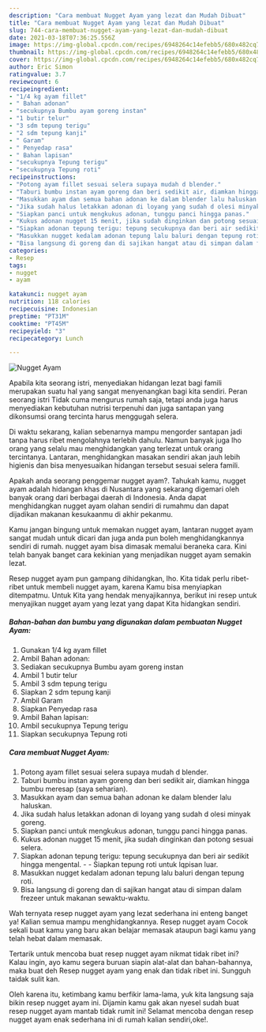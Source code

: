 ```yaml
---
description: "Cara membuat Nugget Ayam yang lezat dan Mudah Dibuat"
title: "Cara membuat Nugget Ayam yang lezat dan Mudah Dibuat"
slug: 744-cara-membuat-nugget-ayam-yang-lezat-dan-mudah-dibuat
date: 2021-03-18T07:36:25.556Z
image: https://img-global.cpcdn.com/recipes/6948264c14efebb5/680x482cq70/nugget-ayam-foto-resep-utama.jpg
thumbnail: https://img-global.cpcdn.com/recipes/6948264c14efebb5/680x482cq70/nugget-ayam-foto-resep-utama.jpg
cover: https://img-global.cpcdn.com/recipes/6948264c14efebb5/680x482cq70/nugget-ayam-foto-resep-utama.jpg
author: Eric Simon
ratingvalue: 3.7
reviewcount: 6
recipeingredient:
- "1/4 kg ayam fillet"
- " Bahan adonan"
- "secukupnya Bumbu ayam goreng instan"
- "1 butir telur"
- "3 sdm tepung terigu"
- "2 sdm tepung kanji"
- " Garam"
- " Penyedap rasa"
- " Bahan lapisan"
- "secukupnya Tepung terigu"
- "secukupnya Tepung roti"
recipeinstructions:
- "Potong ayam fillet sesuai selera supaya mudah d blender."
- "Taburi bumbu instan ayam goreng dan beri sedikit air, diamkan hingga bumbu meresap (saya seharian)."
- "Masukkan ayam dan semua bahan adonan ke dalam blender lalu haluskan."
- "Jika sudah halus letakkan adonan di loyang yang sudah d olesi minyak goreng."
- "Siapkan panci untuk mengkukus adonan, tunggu panci hingga panas."
- "Kukus adonan nugget 15 menit, jika sudah dinginkan dan potong sesuai selera."
- "Siapkan adonan tepung terigu: tepung secukupnya dan beri air sedikit hingga mengental.  Siapkan tepung roti untuk lqpisan luar."
- "Masukkan nugget kedalam adonan tepung lalu baluri dengan tepung roti."
- "Bisa langsung di goreng dan di sajikan hangat atau di simpan dalam frezeer untuk makanan sewaktu-waktu."
categories:
- Resep
tags:
- nugget
- ayam

katakunci: nugget ayam 
nutrition: 118 calories
recipecuisine: Indonesian
preptime: "PT31M"
cooktime: "PT45M"
recipeyield: "3"
recipecategory: Lunch

---
```



![Nugget Ayam](https://img-global.cpcdn.com/recipes/6948264c14efebb5/680x482cq70/nugget-ayam-foto-resep-utama.jpg)

Apabila kita seorang istri, menyediakan hidangan lezat bagi famili merupakan suatu hal yang sangat menyenangkan bagi kita sendiri. Peran seorang istri Tidak cuma mengurus rumah saja, tetapi anda juga harus menyediakan kebutuhan nutrisi terpenuhi dan juga santapan yang dikonsumsi orang tercinta harus menggugah selera.

Di waktu  sekarang, kalian sebenarnya mampu mengorder santapan jadi tanpa harus ribet mengolahnya terlebih dahulu. Namun banyak juga lho orang yang selalu mau menghidangkan yang terlezat untuk orang tercintanya. Lantaran, menghidangkan masakan sendiri akan jauh lebih higienis dan bisa menyesuaikan hidangan tersebut sesuai selera famili. 



Apakah anda seorang penggemar nugget ayam?. Tahukah kamu, nugget ayam adalah hidangan khas di Nusantara yang sekarang digemari oleh banyak orang dari berbagai daerah di Indonesia. Anda dapat menghidangkan nugget ayam olahan sendiri di rumahmu dan dapat dijadikan makanan kesukaanmu di akhir pekanmu.

Kamu jangan bingung untuk memakan nugget ayam, lantaran nugget ayam sangat mudah untuk dicari dan juga anda pun boleh menghidangkannya sendiri di rumah. nugget ayam bisa dimasak memalui beraneka cara. Kini telah banyak banget cara kekinian yang menjadikan nugget ayam semakin lezat.

Resep nugget ayam pun gampang dihidangkan, lho. Kita tidak perlu ribet-ribet untuk membeli nugget ayam, karena Kamu bisa menyiapkan ditempatmu. Untuk Kita yang hendak menyajikannya, berikut ini resep untuk menyajikan nugget ayam yang lezat yang dapat Kita hidangkan sendiri.

<!--inarticleads1-->

##### Bahan-bahan dan bumbu yang digunakan dalam pembuatan Nugget Ayam:

1. Gunakan 1/4 kg ayam fillet
1. Ambil  Bahan adonan:
1. Sediakan secukupnya Bumbu ayam goreng instan
1. Ambil 1 butir telur
1. Ambil 3 sdm tepung terigu
1. Siapkan 2 sdm tepung kanji
1. Ambil  Garam
1. Siapkan  Penyedap rasa
1. Ambil  Bahan lapisan:
1. Ambil secukupnya Tepung terigu
1. Siapkan secukupnya Tepung roti




<!--inarticleads2-->

##### Cara membuat Nugget Ayam:

1. Potong ayam fillet sesuai selera supaya mudah d blender.
1. Taburi bumbu instan ayam goreng dan beri sedikit air, diamkan hingga bumbu meresap (saya seharian).
1. Masukkan ayam dan semua bahan adonan ke dalam blender lalu haluskan.
1. Jika sudah halus letakkan adonan di loyang yang sudah d olesi minyak goreng.
1. Siapkan panci untuk mengkukus adonan, tunggu panci hingga panas.
1. Kukus adonan nugget 15 menit, jika sudah dinginkan dan potong sesuai selera.
1. Siapkan adonan tepung terigu: tepung secukupnya dan beri air sedikit hingga mengental. -  - Siapkan tepung roti untuk lqpisan luar.
1. Masukkan nugget kedalam adonan tepung lalu baluri dengan tepung roti.
1. Bisa langsung di goreng dan di sajikan hangat atau di simpan dalam frezeer untuk makanan sewaktu-waktu.




Wah ternyata resep nugget ayam yang lezat sederhana ini enteng banget ya! Kalian semua mampu menghidangkannya. Resep nugget ayam Cocok sekali buat kamu yang baru akan belajar memasak ataupun bagi kamu yang telah hebat dalam memasak.

Tertarik untuk mencoba buat resep nugget ayam nikmat tidak ribet ini? Kalau ingin, ayo kamu segera buruan siapin alat-alat dan bahan-bahannya, maka buat deh Resep nugget ayam yang enak dan tidak ribet ini. Sungguh taidak sulit kan. 

Oleh karena itu, ketimbang kamu berfikir lama-lama, yuk kita langsung saja bikin resep nugget ayam ini. Dijamin kamu gak akan nyesel sudah buat resep nugget ayam mantab tidak rumit ini! Selamat mencoba dengan resep nugget ayam enak sederhana ini di rumah kalian sendiri,oke!.

